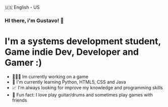 🇺🇸 English - US
### HI there, i'm Gustavo! 👋

# I'm a systems development student, Game indie Dev, Developer and Gamer :)
- 👨🏻‍💻 Im currently working on a game
- 🌱 I'm currently learning Python, HTML5, CSS and Java
- 📈 I'm always looking for improve my knowledge and programming skills
- 💎 Fun fact: I love play guitar/drums and sometimes play games with friends